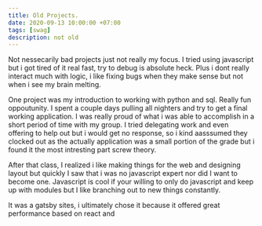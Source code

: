 ```yaml
---
title: Old Projects.
date: 2020-09-13 10:00:00 +07:00
tags: [swag]
description: not old
---
```


Not nessecarily bad projects just not really my focus.
I tried using javascript but i got tired of it real fast, try to debug is absolute heck.
Plus i dont really interact much with logic, i like fixing bugs when they make sense but not when 
i see my brain melting.

One project was my introduction to working with python and sql. Really fun oppoutunity. I spent a couple days pulling all nighters and try to get a final working application. I was really proud of what i was able to accomplish in a short period of time with my group. I tried delegating work and even offering to help out but i would get no response, so i kind aasssumed they clocked out as the actually application was a small portion of the grade but i found it the most intresting part screw theory.

After that class, I realized i like making things for the web and designing layout but quickly I saw that i was no javascript expert nor did I want to become one. Javascript is cool if your willing to only do javascript and keep up with modules but I like branching out to new things constantly. 

It was a gatsby sites, i ultimately chose it because it offered great performance based on react and

